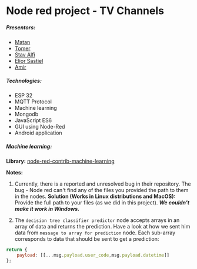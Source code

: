 # Node red project - TV Channels

##### Presentors:
* [Matan]()
* [Tomer]()
* [Stav Alfi](https://github.com/stavalfi)
* [Elior Sastiel](https://github.com/eliorsastiel1)
* [Amir]()

##### Technologies:

* ESP 32
* MQTT Protocol
* Machine learning
* Mongodb
* JavaScript ES6
* GUI using Node-Red
* Android application

##### Machine learning:

__Library:__ [node-red-contrib-machine-learning](https://flows.nodered.org/node/node-red-contrib-machine-learning)

__Notes:__ 
1. Currently, there is a reported and unresolved bug in their repository.
The bug - Node red can't find any of the files you provided the path to them in the nodes.
__Solution (Works in Linux distributions and MacOS):__ Provide the full path to your files (as we did in this project). ___We couldn't make it work in Windows.___

2. The `decision tree classifier predictor` node accepts arrays in an array of data and returns the prediction. Have a look at how we sent him data from `message to array for prediction` node. Each sub-array corresponds to data that should be sent to get a prediction:

```javascript 1.6
return {
    payload: [[...msg.payload.user_code,msg.payload.datetime]]
};
